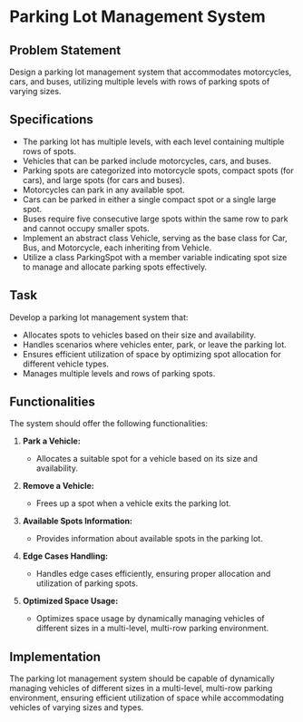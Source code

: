 # Parking Lot Management System

## Problem Statement

Design a parking lot management system that accommodates motorcycles, cars, and buses, utilizing multiple levels with rows of parking spots of varying sizes.

## Specifications

- The parking lot has multiple levels, with each level containing multiple rows of spots.
- Vehicles that can be parked include motorcycles, cars, and buses.
- Parking spots are categorized into motorcycle spots, compact spots (for cars), and large spots (for cars and buses).
- Motorcycles can park in any available spot.
- Cars can be parked in either a single compact spot or a single large spot.
- Buses require five consecutive large spots within the same row to park and cannot occupy smaller spots.
- Implement an abstract class Vehicle, serving as the base class for Car, Bus, and Motorcycle, each inheriting from Vehicle.
- Utilize a class ParkingSpot with a member variable indicating spot size to manage and allocate parking spots effectively.

## Task

Develop a parking lot management system that:
- Allocates spots to vehicles based on their size and availability.
- Handles scenarios where vehicles enter, park, or leave the parking lot.
- Ensures efficient utilization of space by optimizing spot allocation for different vehicle types.
- Manages multiple levels and rows of parking spots.

## Functionalities

The system should offer the following functionalities:

1. **Park a Vehicle:**
   - Allocates a suitable spot for a vehicle based on its size and availability.

2. **Remove a Vehicle:**
   - Frees up a spot when a vehicle exits the parking lot.

3. **Available Spots Information:**
   - Provides information about available spots in the parking lot.

4. **Edge Cases Handling:**
   - Handles edge cases efficiently, ensuring proper allocation and utilization of parking spots.

5. **Optimized Space Usage:**
   - Optimizes space usage by dynamically managing vehicles of different sizes in a multi-level, multi-row parking environment.

## Implementation

The parking lot management system should be capable of dynamically managing vehicles of different sizes in a multi-level, multi-row parking environment, ensuring efficient utilization of space while accommodating vehicles of varying sizes and types.
